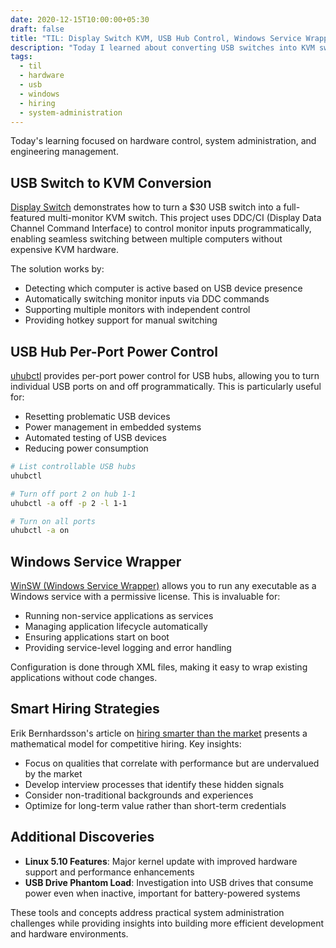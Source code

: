 ```yaml
---
date: 2020-12-15T10:00:00+05:30
draft: false
title: "TIL: Display Switch KVM, USB Hub Control, Windows Service Wrapper, and Hiring Strategies"
description: "Today I learned about converting USB switches into KVM switches, controlling USB hub power, creating Windows services from executables, and smart hiring strategies."
tags:
  - til
  - hardware
  - usb
  - windows
  - hiring
  - system-administration
---
```


Today's learning focused on hardware control, system administration, and engineering management.

## USB Switch to KVM Conversion

[Display Switch](https://github.com/haimgel/display-switch) demonstrates how to turn a $30 USB switch into a full-featured multi-monitor KVM switch. This project uses DDC/CI (Display Data Channel Command Interface) to control monitor inputs programmatically, enabling seamless switching between multiple computers without expensive KVM hardware.

The solution works by:
- Detecting which computer is active based on USB device presence
- Automatically switching monitor inputs via DDC commands
- Supporting multiple monitors with independent control
- Providing hotkey support for manual switching

## USB Hub Per-Port Power Control

[uhubctl](https://github.com/mvp/uhubctl) provides per-port power control for USB hubs, allowing you to turn individual USB ports on and off programmatically. This is particularly useful for:
- Resetting problematic USB devices
- Power management in embedded systems
- Automated testing of USB devices
- Reducing power consumption

```bash
# List controllable USB hubs
uhubctl

# Turn off port 2 on hub 1-1
uhubctl -a off -p 2 -l 1-1

# Turn on all ports
uhubctl -a on
```

## Windows Service Wrapper

[WinSW (Windows Service Wrapper)](https://github.com/winsw/winsw) allows you to run any executable as a Windows service with a permissive license. This is invaluable for:
- Running non-service applications as services
- Managing application lifecycle automatically
- Ensuring applications start on boot
- Providing service-level logging and error handling

Configuration is done through XML files, making it easy to wrap existing applications without code changes.

## Smart Hiring Strategies

Erik Bernhardsson's article on [hiring smarter than the market](https://erikbern.com/2020/01/13/how-to-hire-smarter-than-the-market-a-toy-model.html) presents a mathematical model for competitive hiring. Key insights:
- Focus on qualities that correlate with performance but are undervalued by the market
- Develop interview processes that identify these hidden signals
- Consider non-traditional backgrounds and experiences
- Optimize for long-term value rather than short-term credentials

## Additional Discoveries

- **Linux 5.10 Features**: Major kernel update with improved hardware support and performance enhancements
- **USB Drive Phantom Load**: Investigation into USB drives that consume power even when inactive, important for battery-powered systems

These tools and concepts address practical system administration challenges while providing insights into building more efficient development and hardware environments.